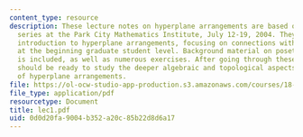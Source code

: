 ```yaml
---
content_type: resource
description: These lecture notes on hyperplane arrangements are based on a lecture
  series at the Park City Mathematics Institute, July 12-19, 2004. They provide an
  introduction to hyperplane arrangements, focusing on connections with combinatorics,
  at the beginning graduate student level. Background material on posets and matroids
  is included, as well as numerous exercises. After going through these notes a student
  should be ready to study the deeper algebraic and topological aspects of the theory
  of hyperplane arrangements.
file: https://ol-ocw-studio-app-production.s3.amazonaws.com/courses/18-315-combinatorial-theory-hyperplane-arrangements-fall-2004/0d0d20fa9004b352a20c85b22d8d6a17_lec1.pdf
file_type: application/pdf
resourcetype: Document
title: lec1.pdf
uid: 0d0d20fa-9004-b352-a20c-85b22d8d6a17
---
```

